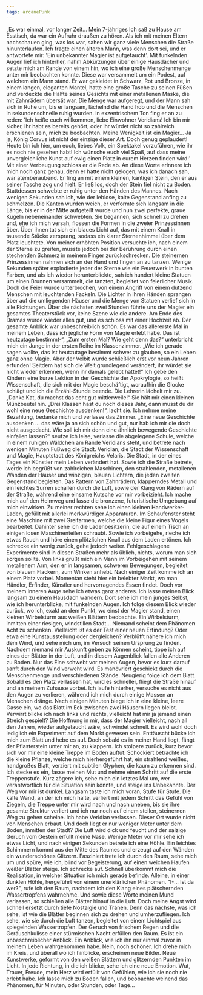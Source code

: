 ```yaml
---
tags: arcanePunk
---
```

 
„Es war einmal, vor langer Zeit… Mein 7-jähriges Ich saß zu Hause am Esstisch, da war ein Aufruhr draußen zu hören. Als ich mit meinen Eltern nachschauen ging, was los war, sahen wir ganz viele Menschen die Straße hinunterlaufen. Ich fragte einen älteren Mann, was denn dort sei, und er antwortete mir: 'Ein unbekannter Magier ist aufgetaucht'. Mit funkelnden Augen lief ich hinterher, nahm Abkürzungen über einige Hausdächer und setzte mich am Rande von einem hin, wo ich eine große Menschenmenge unter mir beobachten konnte. Diese war versammelt um ein Podest, auf welchem ein Mann stand. Er war gekleidet in Schwarz, Rot und Bronze, in einem langen, eleganten Mantel, hatte eine große Tasche zu seinen Füßen und verdeckte die Hälfte seines Gesichts mit einer metallenen Maske, die mit Zahnrädern übersät war. Die Menge war aufgeregt, und der Mann sah sich in Ruhe um, bis er langsam, lächelnd die Hand hob und die Menschen in sekundenschnelle ruhig wurden. In exzentrischem Ton fing er an zu reden: 'Ich heiße euch willkommen, liebe Einwohner Veridians! Ich bin mir sicher, ihr habt es bereits gehört, oder ihr würdet nicht so zahlreich erschienen sein, mich zu beobachten. Meine Wenigkeit ist ein Magier... Ja ja, König Corvus ist nicht der einzige dieser Art. Doch genug geplaudert! Heute bin ich hier, um euch, liebes Volk, ein Spektakel vorzuführen, wie ihr es noch nie gesehen habt! Ich wünsche euch viel Spaß, auf dass meine unvergleichliche Kunst auf ewig einen Platz in eurem Herzen finden wird!' Mit einer Verbeugung schloss er die Rede ab. An diese Worte erinnere ich mich noch ganz genau, denn er hatte nicht gelogen, was ich danach sah, war atemberaubend. Er fing an mit einem kleinen, kantigen Stein, den er aus seiner Tasche zog und hielt. Er ließ los, doch der Stein fiel nicht zu Boden. Stattdessen schwebte er ruhig unter den Händen des Mannes. Nach wenigen Sekunden sah ich, wie der leblose, kalte Gegenstand anfing zu schmelzen. Die Kanten wurden weich, er verformte sich langsam in die Länge, bis er in der Mitte aufgeteilt wurde und nun zwei perfekte, graue Kugeln nebeneinander schwebten. Sie begannen, sich schnell zu drehen und, ehe ich mich versah, flossen die Formen in die zweier Prinzessinnen über. Über ihnen tat sich ein blaues Licht auf, das mit einem Knall in tausende Stücke zersprang, sodass ein klarer Sternenhimmel über dem Platz leuchtete. Von meiner erhöhten Position versuchte ich, nach einem der Sterne zu greifen, musste jedoch bei der Berührung durch einen stechenden Schmerz in meinem Finger zurückschrecken. Die steinernen Prinzessinnen nahmen sich an der Hand und fingen an zu tanzen. Wenige Sekunden später explodierte jeder der Sterne wie ein Feuerwerk in bunten Farben, und als ich wieder herunterblickte, sah ich hundert kleine Statuen um einen Brunnen versammelt, die tanzten, begleitet von feierlicher Musik. Doch die Feier wurde unterbrochen, von einem Angriff von einem dutzend Menschen mit leuchtenden Fackeln. Die Lichter in ihren Händen sprangen über auf die umliegenden Häuser und die Menge von Statuen verlief sich in alle Richtungen. Über die nächsten zwei Stunden führte uns der Magier ein gesamtes Theaterstück vor, keine Szene wie die andere. Am Ende des Dramas wurde wieder alles gut, und es schloss mit einer Hochzeit ab. 
Der gesamte Anblick war unbeschreiblich schön. Es war das allererste Mal in meinem Leben, dass ich jegliche Form von Magie erlebt habe. Das ist heutzutage bestimmt-“, „Zum ersten Mal? Wie geht denn das?“ unterbricht mich ein Junge in der ersten Reihe im Klassenzimmer. „Wie ich gerade sagen wollte, das ist heutzutage bestimmt schwer zu glauben, so ein Leben ganz ohne Magie. Aber der Velbit wurde schließlich erst vor neun Jahren erfunden! Seitdem hat sich die Welt grundlegend verändert, ihr würdet sie nicht wieder erkennen, wenn ihr damals gelebt hättet!“ Ich gebe den Kindern eine kurze Lektion in der Geschichte der Apokrylogie, so heißt Wissenschaft, die sich mit der Magie beschäftigt, woraufhin die Glocke schlägt und ich die Erzähl-Stunde beende. Die Lehrerin lächelt mir zu. „Danke Kat, du machst das echt gut mittlerweile!“ Sie hält mir einen kleinen Münzbeutel hin. „Drei Klassen hast du noch dieses Jahr, dann musst du dir wohl eine neue Geschichte ausdenken!“, lacht sie. Ich nehme meine Bezahlung, bedanke mich und verlasse das Zimmer. „Eine neue Geschichte ausdenken … das wäre ja an sich schön und gut, nur hab ich mir die doch nicht ausgedacht. Wie soll ich mir denn eine ähnlich bewegende Geschichte einfallen lassen?“ seufze ich leise, verlasse die abgelegene Schule, welche in einem ruhigen Wäldchen am Rande Veridians steht, und betrete nach wenigen Minuten Fußweg die Stadt. 
Veridian, die Stadt der Wissenschaft und Magie, Hauptstadt des Königreichs Velaris. Die Stadt, in der eines Tages ein Künstler mein Leben verändert hat. Sowie ich die Straße betrete, werde ich begrüßt von zahlreichen Maschinen, den strahlenden, metallenen Wänden der Häuser und winzigen, blauen Lichtern, die jeden zweiten Gegenstand begleiten. Das Rattern von Zahnrädern, klapperndes Metall und ein leichtes Surren schallen durch die Luft, sowie der Klang von Rädern auf der Straße, während eine einsame Kutsche vor mir vorbeizieht. Ich mache mich auf den Heimweg und lasse die bronzene, futuristische Umgebung auf mich einwirken. Zu meiner rechten sehe ich einen kleinen Handwerker-Laden, gefüllt mit allerlei merkwürdiger Apparaturen. Im Schaufenster steht eine Maschine mit zwei Greifarmen, welche die kleine Figur eines Vogels bearbeitet. Dahinter sehe ich die Ladenbesitzerin, die auf einem Tisch an einigen losen Maschinenteilen schraubt. Sowie ich vorbeigehe, rieche ich etwas Rauch und höre einen plötzlichen Knall aus dem Laden ertönen. Ich schrecke ein wenig zurück, gehe jedoch weiter. Fehlgeschlagene Experimente sind in diesen Straßen mehr als üblich, nichts, worum man sich sorgen sollte. Von links grüßt mich ein Mann im Vorbeigehen mit seinem metallenem Arm, den er in langsamen, schweren Bewegungen, begleitet von blauem Flackern, zum Winken anhebt. Nach einiger Zeit komme ich an einem Platz vorbei. Momentan steht hier ein belebter Markt, wo man Händler, Erfinder, Künstler und hervorragendes Essen findet. Doch vor meinem inneren Auge sehe ich etwas ganz anderes. Ich lasse meinen Blick langsam zu einem Hausdach wandern. Dort sehe ich mein junges Selbst, wie ich herunterblicke, mit funkelnden Augen. Ich folge diesem Blick wieder zurück, wo ich, exakt an dem Punkt, wo einst der Magier stand, einen kleinen Wirbelsturm aus weißen Blättern beobachte. Ein Wirbelsturm, inmitten einer riesigen, windstillen Stadt…
Niemand scheint dem Phänomen Acht zu schenken. Vielleicht ist es der Test einer neuen Erfindung? Oder etwa eine Kunstausstellung oder dergleichen? Verblüfft nähere ich mich dem Wind, und sehe mich um, im Versuch seinen Ursprung zu finden. Nachdem niemand mir Auskunft geben zu können scheint, tippe ich auf eines der Blätter in der Luft, und in diesem Augenblick fallen alle Anderen zu Boden. Nur das Eine schwebt vor meinen Augen, bevor es kurz darauf sanft durch den Wind verweht wird. Es manövriert geschickt durch die Menschenmenge und verschiedenen Stände. Neugierig folge ich dem Blatt. Sobald es den Platz verlassen hat, wird es schneller, fliegt die Straße hinauf und an meinem Zuhause vorbei. Ich laufe hinterher, versuche es nicht aus den Augen zu verlieren, während ich mich durch einige Massen an Menschen dränge. Nach einigen Minuten biege ich in eine kleine, leere Gasse ein, wo das Blatt im Eck zwischen zwei Häusern liegen bleibt. Verwirrt blicke ich nach links und rechts, vielleicht hat mir ja jemand einen Streich gespielt? Die Hoffnung in mir, dass der Magier vielleicht, nach all den Jahren, wieder aufgetaucht wäre, schwindet schnell. Es wird wohl doch lediglich ein Experiment auf dem Markt gewesen sein. Enttäuscht bücke ich mich zum Blatt und hebe es auf. Doch sobald es in meiner Hand liegt, fängt der Pflasterstein unter mir an, zu klappern. Ich stolpere zurück, kurz bevor sich vor mir eine kleine Treppe im Boden auftut. Schockiert betrachte ich die kleine Pflanze, welche mich hierhergeführt hat, ein strahlend weißes, handgroßes Blatt, verziert mit subtilen Glyphen, die kaum zu erkennen sind. Ich stecke es ein, fasse meinen Mut und nehme einen Schritt auf die erste Treppenstufe. Kurz zögere ich, sehe mich ein letztes Mal um, wer verantwortlich für die Situation sein könnte, und steige ins Unbekannte.
Der Weg vor mir ist dunkel. Langsam taste ich mich voran, Stufe für Stufe. Die kalte Wand, an der ich mich halte, verliert mit jedem Schritt das Gefühl von Ziegeln, die Treppe unter mir wird nach und nach uneben, bis sie ihre gesamte Struktur verliert und ich nur noch auf einem steilen, steinernen Weg zu gehen scheine. Ich habe Veridian verlassen. Dieser Ort wurde nicht von Menschen erbaut. Und doch liegt er nur weniger Meter unter dem Boden, inmitten der Stadt? Die Luft wird dick und feucht und der salzige Geruch vom Gestein erfüllt meine Nase. Wenige Meter vor mir sehe ich etwas Licht, und nach einigen Sekunden betrete ich eine Höhle. Ein leichtes Schimmern kommt aus der Mitte des Raumes und erzeugt auf den Wänden ein wunderschönes Glitzern. Fasziniert trete ich durch den Raum, sehe mich um und spüre, wie ich, blind vor Begeisterung, auf einen weichen Haufen weißer Blätter steige. Ich schrecke auf. Schnell überkommt mich die Realisation, in welcher Situation ich mich gerade befinde. Alleine, in einer dunklen Höhle, hergeführt von einem unerklärlichen Phänomen. "I-... Ist da wer?", rufe ich den Raum, nachdem ich den Klang eines plätschernden Wassertropfens wahrnehme. Und sowie diese Worte meinen Mund verlassen, so schießen alle Blätter hinauf in die Luft. Doch meine Angst wird schnell ersetzt durch tiefe Nostalgie und Tränen. Denn das nächste, was ich sehe, ist wie die Blätter beginnen sich zu drehen und umherzufliegen. Ich sehe, wie sie durch die Luft tanzen, begleitet von einem Lichtspiel aus spiegelnden Wassertropfen. Der Geruch von frischem Regen und die Geräuschkulisse einer stürmischen Nacht erfüllen den Raum. Es ist ein unbeschreiblicher Anblick. Ein Anblick, wie ich ihn nur einmal zuvor in meinem Leben wahrgenommen habe. Nein, noch schöner. Ich drehe mich im Kreis, und überall wo ich hinblicke, erscheinen neue Bilder. Neue Kunstwerke, geformt von den weißen Blättern und glitzernden Punkten im Licht. In jede Richtung, in die ich blicke, sehe ich eine neue Emotion. Wut, Trauer, Freude, mein Herz wird erfüllt von Gefühlen, wie ich sie noch nie erlebt habe. Ich lasse mich zu Boden fallen, und beobachte weinend das Phänomen, für Minuten, oder Stunden, oder Tage...
